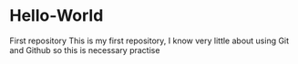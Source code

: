 # Hello-World
First repository
This is my first repository, I know very little about using Git and Github so this is necessary practise
